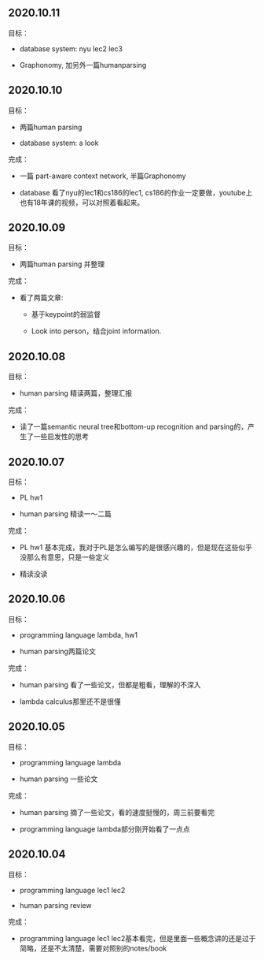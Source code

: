 ## 2020.10.11

目标：

* database system: nyu lec2 lec3

* Graphonomy, 加另外一篇humanparsing


## 2020.10.10

目标：

* 两篇human parsing

* database system: a look

完成：

* 一篇 part-aware context network, 半篇Graphonomy

* database 看了nyu的lec1和cs186的lec1, cs186的作业一定要做，youtube上也有18年课的视频，可以对照着看起来。


## 2020.10.09

目标：

* 两篇human parsing 并整理

完成：

* 看了两篇文章:

    * 基于keypoint的弱监督

    * Look into person，结合joint information.

## 2020.10.08

目标：

* human parsing 精读两篇，整理汇报

完成：

* 读了一篇semantic neural tree和bottom-up recognition and parsing的，产生了一些启发性的思考

## 2020.10.07

目标：

* PL hw1

* human parsing 精读一～二篇

完成：

* PL hw1 基本完成，我对于PL是怎么编写的是很感兴趣的，但是现在这些似乎没那么有意思，只是一些定义

* 精读没读

## 2020.10.06

目标：

* programming language lambda, hw1

* human parsing两篇论文

完成：

* human parsing 看了一些论文，但都是粗看，理解的不深入

* lambda calculus那里还不是很懂


## 2020.10.05

目标：

* programming language lambda

* human parsing 一些论文

完成：

* human parsing 摘了一些论文，看的速度挺慢的，周三前要看完

* programming language lambda部分刚开始看了一点点

## 2020.10.04

目标：

* programming language lec1 lec2

* human parsing review

完成：

* programming language lec1 lec2基本看完，但是里面一些概念讲的还是过于简略，还是不太清楚，需要对照别的notes/book